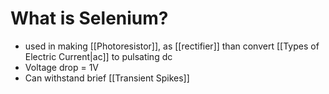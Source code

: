 # What is Selenium?
- used in making [[Photoresistor]], as [[rectifier]] than convert [[Types of Electric Current|ac]] to pulsating dc
- Voltage drop = 1V
- Can withstand brief [[Transient Spikes]]